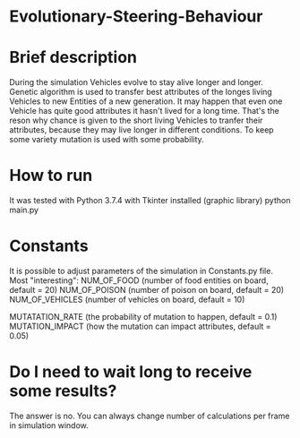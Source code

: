 # Evolutionary-Steering-Behaviour
# Brief description
During the simulation Vehicles evolve to stay alive longer and longer. Genetic algorithm is used to transfer best attributes of the longes
living Vehicles to new Entities of a new generation. It may happen that even one Vehicle has quite good attributes it hasn't lived for a
long time. That's the reson why chance is given to the short living Vehicles to tranfer their attributes, because they may live longer in
different conditions. To keep some variety mutation is used with some probability.

# How to run
It was tested with Python 3.7.4 with Tkinter installed (graphic library)
python main.py


# Constants
It is possible to adjust parameters of the simulation in Constants.py file.
Most "interesting":
NUM_OF_FOOD (number of food entities on board, default = 20)
NUM_OF_POISON (number of poison on board, default = 20)
NUM_OF_VEHICLES (number of vehicles on board, default = 10)

MUTATATION_RATE (the probability of mutation to happen, default = 0.1)
MUTATION_IMPACT (how the mutation can impact attributes, default = 0.05)

# Do I need to wait long to receive some results?
The answer is no. You can always change number of calculations per frame in simulation window.
